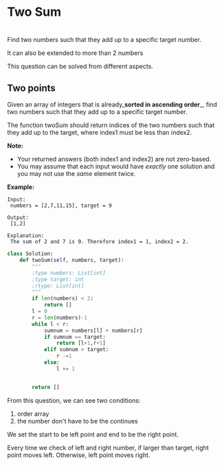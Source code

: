 # Two Sum

# 

Find two numbers such that they add up to a specific target number.

It can also be extended to more than 2 numbers

This question can be solved from different aspects.

## Two points

Given an array of integers that is already_**sorted in ascending order**_, find two numbers such that they add up to a specific target number.

The function twoSum should return indices of the two numbers such that they add up to the target, where index1 must be less than index2.

**Note:**

* Your returned answers \(both index1 and index2\) are not zero-based.
* You may assume that each input would have
  _exactly_
  one solution and you may not use the
  _same_
  element twice.

**Example:**

```
Input:
 numbers = [2,7,11,15], target = 9

Output:
 [1,2]

Explanation:
 The sum of 2 and 7 is 9. Therefore index1 = 1, index2 = 2.
```

```py
class Solution:
    def twoSum(self, numbers, target):
        """
        :type numbers: List[int]
        :type target: int
        :rtype: List[int]
        """
        if len(numbers) < 2:
            return []
        l = 0
        r = len(numbers)-1
        while l < r:
            sumnum = numbers[l] + numbers[r]
            if sumnum == target:
                return [l+1,r+1]
            elif sumnum > target:
                r -=1
            else:
                l += 1


        return []
```

From this question, we can see two conditions:

1. order array
2. the number don't have to be the continues

We set the start to be left point and end to be the right point. 

Every time we check of left and right number, if larger than target, right point moves left. Otherwise, left point moves right.





